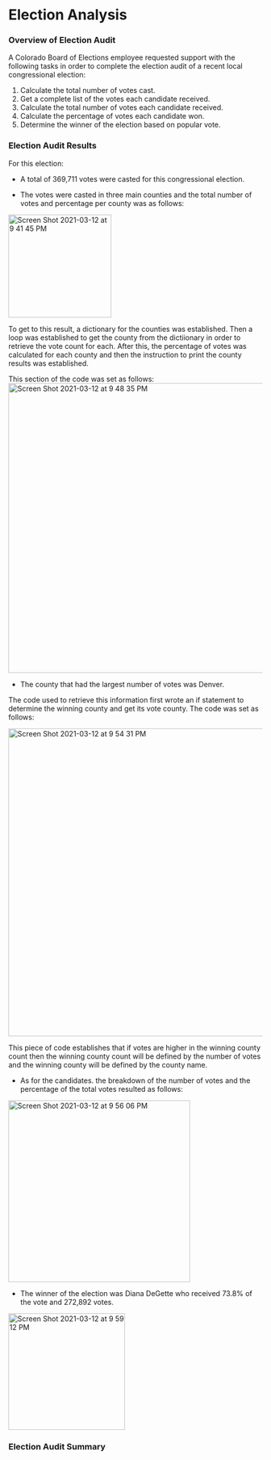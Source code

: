 # Election Analysis

### Overview of Election Audit
A Colorado Board of Elections employee requested support with the following tasks in order to complete the election audit of a recent local congressional election:

1. Calculate the total number of votes cast.
2. Get a complete list of the votes each candidate received.
3. Calculate the total number of votes each candidate received.
4. Calculate the percentage of votes each candidate won.
5. Determine the winner of the election based on popular vote.


### Election Audit Results
For this election:

- A total of 369,711 votes were casted for this congressional election.

- The votes were casted in three main counties and the total number of votes and percentage per county was as follows:

<img width="204" alt="Screen Shot 2021-03-12 at 9 41 45 PM" src="https://user-images.githubusercontent.com/78698456/111016909-65aebb00-837e-11eb-9f34-da31c518e8d3.png">

To get to this result, a dictionary for the counties was established. Then a loop was established to get the county from the dictiionary in order to retrieve the vote count for each. After this, the percentage of votes was calculated for each county and then the instruction to print the county results was established.

This section of the code was set as follows:
<img width="574" alt="Screen Shot 2021-03-12 at 9 48 35 PM" src="https://user-images.githubusercontent.com/78698456/111016903-5e87ad00-837e-11eb-873f-f3ae48f3d7ce.png">

- The county that had the largest number of votes was Denver.

The code used to retrieve this information first wrote an if statement to determine the winning county and get its vote county. The code was set as follows:

<img width="610" alt="Screen Shot 2021-03-12 at 9 54 31 PM" src="https://user-images.githubusercontent.com/78698456/111016905-60ea0700-837e-11eb-902f-3fe935994a86.png">

This piece of code establishes that if votes are higher in the winning county count then the winning county count will be defined by the number of votes and the winning county will be defined by the county name.

- As for the candidates. the breakdown of the number of votes and the percentage of the total votes resulted as follows:

<img width="360" alt="Screen Shot 2021-03-12 at 9 56 06 PM" src="https://user-images.githubusercontent.com/78698456/111016907-634c6100-837e-11eb-9f71-bb3b3e6a9c97.png">

- The winner of the election was Diana DeGette who received 73.8% of the vote and 272,892 votes.

<img width="231" alt="Screen Shot 2021-03-12 at 9 59 12 PM" src="https://user-images.githubusercontent.com/78698456/111016986-db1a8b80-837e-11eb-9555-7056d0510ca7.png">


### Election Audit Summary


